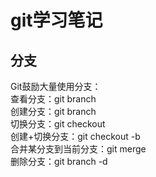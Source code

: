 # git学习笔记

## 分支

Git鼓励大量使用分支：    
查看分支：git branch    
创建分支：git branch <name>    
切换分支：git checkout <name>    
创建+切换分支：git checkout -b <name>    
合并某分支到当前分支：git merge <name>  
删除分支：git branch -d <name>